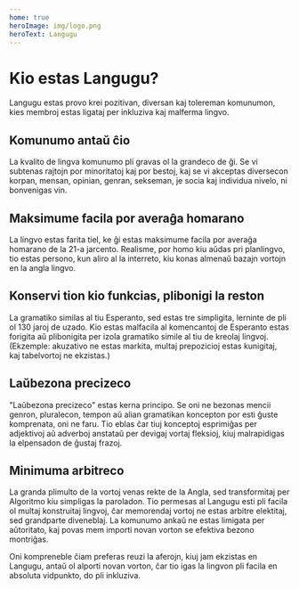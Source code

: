 ```yaml
---
home: true
heroImage: img/logo.png
heroText: Langugu
---
```

# Kio estas Langugu?

Langugu estas provo krei pozitivan, diversan kaj tolereman komunumon, kies membroj estas ligataj per inkluziva kaj malferma lingvo.

## Komunumo antaŭ ĉio

La kvalito de lingva komunumo pli gravas ol la grandeco de ĝi. Se vi subtenas rajtojn por minoritatoj kaj por bestoj, kaj se vi akceptas diversecon korpan, mensan, opinian, genran, sekseman, je socia kaj individua nivelo, ni bonvenigas vin.

## Maksimume facila por averaĝa homarano

La lingvo estas farita tiel, ke ĝi estas maksimume facila por averaĝa homarano de la 21-a jarcento. Realisme, por homo kiu aŭdas pri planlingvo, tio estas persono, kun aliro al la interreto, kiu konas almenaŭ bazajn vortojn en la angla lingvo.

## Konservi tion kio funkcias, plibonigi la reston

La gramatiko similas al tiu Esperanto, sed estas tre simpligita, lerninte de pli ol 130 jaroj de uzado. Kio estas malfacila al komencantoj de Esperanto estas forigita aŭ plibonigita per izola gramatiko simile al tiu de kreolaj lingvoj. (Ekzemple: akuzativo ne estas markita, multaj prepozicioj estas kunigitaj, kaj tabelvortoj ne ekzistas.)

## Laŭbezona precizeco

"Laŭbezona precizeco" estas kerna principo. Se oni ne bezonas mencii genron, pluralecon, tempon aŭ alian gramatikan koncepton por esti ĝuste komprenata, oni ne faru. Tio eblas ĉar tiuj konceptoj esprimiĝas per adjektivoj aŭ adverboj anstataŭ per devigaj vortaj fleksioj, kiuj malrapidigas la elpensadon de ĝustaj frazoj.

## Minimuma arbitreco

La granda plimulto de la vortoj venas rekte de la Angla, sed transformitaj per Algoritmo kiu simpligas la paroladon. Tio permesas al Langugu esti pli facila ol multaj konstruitaj lingvoj, ĉar memorendaj vortoj ne estas arbitre elektitaj, sed grandparte diveneblaj. La komunumo ankaŭ ne estas limigata per aŭtoritato, kaj povas mem importi novan vorton se efektiva bezono montriĝas.

Oni kompreneble ĉiam preferas reuzi la aferojn, kiuj jam ekzistas en Langugu, antaŭ ol alporti novan vorton, ĉar tio igas la lingvon pli facila en absoluta vidpunkto, do pli inkluziva.
